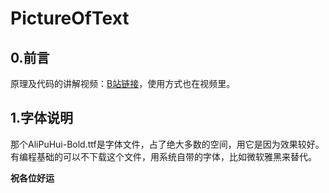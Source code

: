 # PictureOfText

## 0.前言

原理及代码的讲解视频：[B站链接](https://www.bilibili.com/video/BV1mq4y1n7aE/)，使用方式也在视频里。


## 1.字体说明
那个AliPuHui-Bold.ttf是字体文件，占了绝大多数的空间，用它是因为效果较好。有编程基础的可以不下载这个文件，用系统自带的字体，比如微软雅黑来替代。


**祝各位好运**
